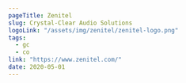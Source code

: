 ```yaml
---
pageTitle: Zenitel
slug: Crystal-Clear Audio Solutions
logoLink: "/assets/img/zenitel/zenitel-logo.png"
tags:
  - gc
  - co
link: "https://www.zenitel.com/"
date: 2020-05-01
---
```

